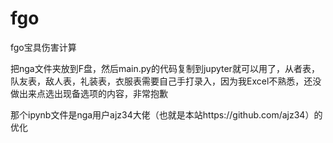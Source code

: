 # fgo
fgo宝具伤害计算

把nga文件夹放到F盘，然后main.py的代码复制到jupyter就可以用了，从者表，队友表，敌人表，礼装表，衣服表需要自己手打录入，因为我Excel不熟悉，还没做出来点选出现备选项的内容，非常抱歉

那个ipynb文件是nga用户ajz34大佬（也就是本站https://github.com/ajz34）的优化
